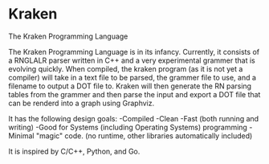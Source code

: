 Kraken
======

The Kraken Programming Language

The Kraken Programming Language is in its infancy.
Currently, it consists of a RNGLALR parser written in C++ and a very experimental grammer that is evolving quickly.
When compiled, the kraken program (as it is not yet a compiler) will take in a text file to be parsed, the grammer file to use, and a filename to output a DOT file to.
Kraken will then generate the RN parsing tables from the grammer and then parse the input and export a DOT file that can be renderd into a graph using Graphviz.

It has the following design goals:
	-Compiled
	-Clean
	-Fast (both running and writing)
	-Good for Systems (including Operating Systems) programming
	-Minimal "magic" code. (no runtime, other libraries automatically included)

It is inspired by C/C++, Python, and Go.
